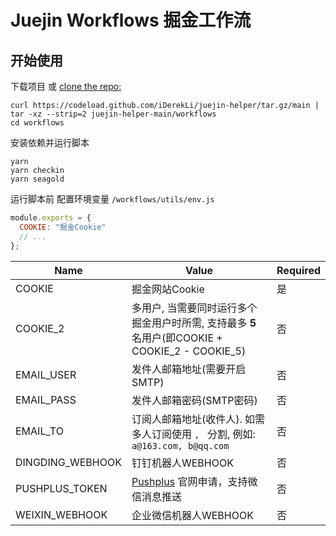 # Juejin Workflows 掘金工作流

## 开始使用

下载项目 或 [ clone the repo:](https://github.com/iDerekLi/juejin-helper)
```shell
curl https://codeload.github.com/iDerekLi/juejin-helper/tar.gz/main | tar -xz --strip=2 juejin-helper-main/workflows
cd workflows
```

安装依赖并运行脚本
```shell
yarn
yarn checkin
yarn seagold
```

运行脚本前 配置环境变量 `/workflows/utils/env.js`

```javascript
module.exports = {
  COOKIE: "掘金Cookie"
  // ...
};
```

| Name | Value | Required |
| --- | --- | --- |
| COOKIE | 掘金网站Cookie  | 是 |
| COOKIE_2 | 多用户, 当需要同时运行多个掘金用户时所需, 支持最多 **5** 名用户(即COOKIE + COOKIE_2 - COOKIE_5)  | 否 |
| EMAIL_USER | 发件人邮箱地址(需要开启 SMTP) | 否 |
| EMAIL_PASS | 发件人邮箱密码(SMTP密码) | 否 |
| EMAIL_TO | 订阅人邮箱地址(收件人). 如需多人订阅使用 `, ` 分割, 例如: `a@163.com, b@qq.com` | 否 |
| DINGDING_WEBHOOK | 钉钉机器人WEBHOOK | 否 |
| PUSHPLUS_TOKEN | [Pushplus](http://www.pushplus.plus/) 官网申请，支持微信消息推送 | 否 |
|   WEIXIN_WEBHOOK | 企业微信机器人WEBHOOK                                    | 否 |


